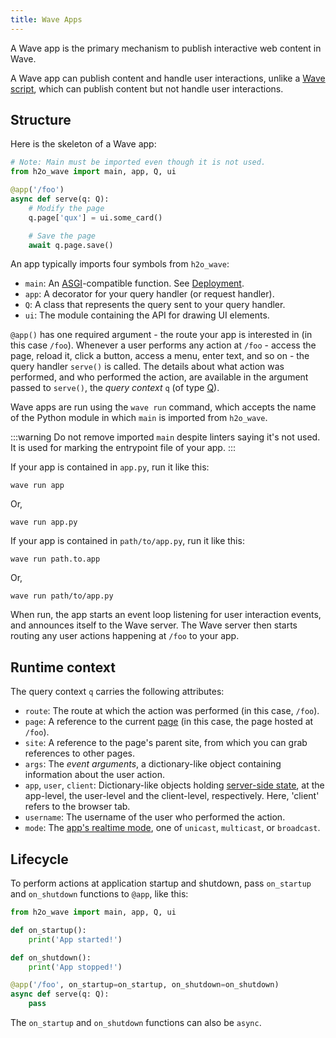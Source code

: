 ```yaml
---
title: Wave Apps
---
```


A Wave app is the primary mechanism to publish interactive web content in Wave.

A Wave app can publish content and handle user interactions, unlike a [Wave script](scripts.md), which can publish content but not handle user interactions.

## Structure

Here is the skeleton of a Wave app:

```py title="app.py"
# Note: Main must be imported even though it is not used.
from h2o_wave import main, app, Q, ui

@app('/foo')
async def serve(q: Q):
    # Modify the page
    q.page['qux'] = ui.some_card()

    # Save the page
    await q.page.save()
```

An app typically imports four symbols from `h2o_wave`:

- `main`: An [ASGI](https://asgi.readthedocs.io/en/latest/)-compatible function. See [Deployment](deployment.md).
- `app`: A decorator for your query handler (or request handler).
- `Q`: A class that represents the query sent to your query handler.
- `ui`: The module containing the API for drawing UI elements.

`@app()` has one required argument - the route your app is interested in (in this case `/foo`). Whenever a user performs any action at `/foo` - access the page, reload it, click a button, access a menu, enter text, and so on - the query handler `serve()` is called. The details about what action was performed, and who  performed the action, are available in the argument passed to `serve()`, the *query context* `q` (of type [Q](api/server#q)).

Wave apps are run using the `wave run` command, which accepts the name of the Python module in which `main` is imported from `h2o_wave`.

:::warning
Do not remove imported `main` despite linters saying it's not used. It is used for marking the entrypoint file of your app.
:::

If your app is contained in `app.py`, run it like this:

```shell
wave run app
```

Or,

```shell
wave run app.py
```

If your app is contained in `path/to/app.py`, run it like this:

```shell
wave run path.to.app
```

Or,

```shell
wave run path/to/app.py
```

When run, the app starts an event loop listening for user interaction events, and announces itself to the Wave server. The Wave server then starts routing any user actions happening at `/foo` to your app.

## Runtime context

The query context `q` carries the following attributes:

- `route`: The route at which the action was performed (in this case, `/foo`).
- `page`: A reference to the current [page](pages.md) (in this case, the page hosted at `/foo`).
- `site`: A reference to the page's parent site, from which you can grab references to other pages.
- `args`: The *event arguments*, a dictionary-like object containing information about the user action.
- `app`, `user`, `client`: Dictionary-like objects holding [server-side state](state.md), at the app-level, the user-level and the client-level, respectively. Here, 'client' refers to the browser tab.
- `username`: The username of the user who performed the action.
- `mode`: The [app's realtime mode](realtime.md), one of `unicast`, `multicast`, or `broadcast`.

## Lifecycle

To perform actions at application startup and shutdown, pass `on_startup` and `on_shutdown` functions to `@app`, like this:

```py
from h2o_wave import main, app, Q, ui

def on_startup():
    print('App started!')

def on_shutdown():
    print('App stopped!')

@app('/foo', on_startup=on_startup, on_shutdown=on_shutdown)
async def serve(q: Q):
    pass
```

The `on_startup` and `on_shutdown` functions can also be `async`.
